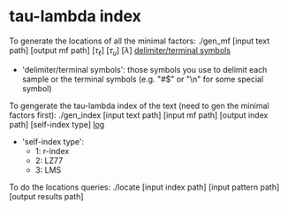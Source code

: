 # tau-lambda index

To generate the locations of all the minimal factors:
./gen_mf [input text path] [output mf path] [$\tau_\ell$] [$\tau_u$] [$\lambda$] [delimiter/terminal symbols](optional)
+ 'delimiter/terminal symbols': those symbols you use to delimit each sample or the terminal symbols (e.g. "#$" or "\\n" for some special symbol)

To gengerate the tau-lambda index of the text (need to gen the minimal factors first):
./gen_index [input text path] [input mf path] [output index path] [self-index type] [log](optional)
+ 'self-index type':
    - 1: r-index
    - 2: LZ77
    - 3: LMS

To do the locations queries:
./locate [input index path] [input pattern path] [output results path]